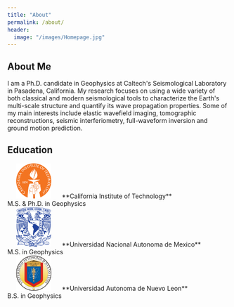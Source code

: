 ```yaml
---
title: "About"
permalink: /about/
header:
  image: "/images/Homepage.jpg"
---
```

## About Me
I am a Ph.D. candidate in Geophysics at Caltech's Seismological Laboratory in Pasadena, California. My research focuses on using a wide variety of both classical and modern seismological tools to characterize the Earth's multi-scale structure and quantify its wave propagation properties. Some of my main interests include elastic wavefield imaging, tomographic reconstructions, seismic interferiometry, full-waveform inversion and ground motion prediction.

## Education
<img src="/images/CALTECH_LOGO.png" class="float-left" width="80" hspace="20">
**California Institute of Technology**
<br>
M.S. & Ph.D. in Geophysics
<br>
<img src="/images/UNAM_LOGO.png" class="float-left" width="80" hspace="20">
**Universidad Nacional Autonoma de Mexico**
<br>
M.S. in Geophysics
<br>
<img src="/images/UANL_LOGO.png" class="float-left" width="80" hspace="20">
**Universidad Autonoma de Nuevo Leon**
<br>
B.S. in Geophysics
<br>
